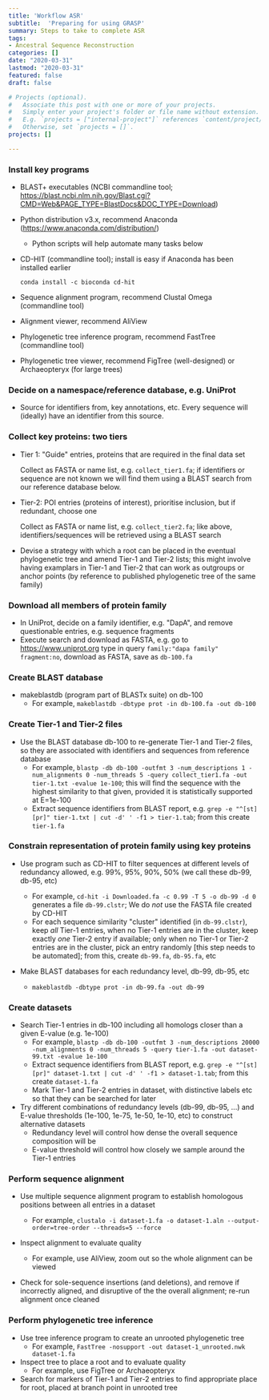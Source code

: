 ```yaml
---
title: 'Workflow ASR'
subtitle:  'Preparing for using GRASP'
summary: Steps to take to complete ASR
tags:
- Ancestral Sequence Reconstruction
categories: []
date: "2020-03-31"
lastmod: "2020-03-31"
featured: false
draft: false

# Projects (optional).
#   Associate this post with one or more of your projects.
#   Simply enter your project's folder or file name without extension.
#   E.g. `projects = ["internal-project"]` references `content/project/deep-learning/index.md`.
#   Otherwise, set `projects = []`.
projects: []

---
```


### Install key programs

- BLAST+ executables (NCBI commandline tool; https://blast.ncbi.nlm.nih.gov/Blast.cgi?CMD=Web&PAGE_TYPE=BlastDocs&DOC_TYPE=Download)

- Python distribution v3.x, recommend Anaconda (https://www.anaconda.com/distribution/)

  - Python scripts will help automate many tasks below

- CD-HIT (commandline tool); install is easy if Anaconda has been installed earlier

  `conda install -c bioconda cd-hit`

- Sequence alignment program, recommend Clustal Omega (commandline tool)

- Alignment viewer, recommend AliView

- Phylogenetic tree inference program, recommend FastTree (commandline tool)

- Phylogenetic tree viewer, recommend FigTree (well-designed) or Archaeopteryx (for large trees)

### Decide on a namespace/reference database, e.g. UniProt

- Source for identifiers from, key annotations, etc. Every sequence will (ideally) have an identifier from this source.

### Collect key proteins: two tiers

- Tier 1: "Guide" entries, proteins that are required in the final data set

  Collect as FASTA or name list, e.g. `collect_tier1.fa`; if identifiers or sequence are not known we will find them using a BLAST search from our reference database below.

- Tier-2: POI entries (proteins of interest), prioritise inclusion, but if redundant, choose one

  Collect as FASTA or name list, e.g. `collect_tier2.fa`; like above, identifiers/sequences will be retrieved using a BLAST search

- Devise a strategy with which a root can be placed in the eventual phylogenetic tree and amend Tier-1 and Tier-2 lists; this might involve having examplars in Tier-1 and Tier-2 that can work as outgroups or anchor points (by reference to published phylogenetic tree of the same family)

### Download all members of protein family

- In UniProt, decide on a family identifier, e.g. "DapA", and remove questionable entries, e.g. sequence fragments
- Execute search and download as FASTA, e.g. go to https://www.uniprot.org type in query `family:"dapa family" fragment:no`, download as FASTA, save as `db-100.fa`

### Create BLAST database

- makeblastdb (program part of BLASTx suite) on db-100
  - For example, `makeblastdb -dbtype prot -in db-100.fa -out db-100`

### Create Tier-1 and Tier-2 files

- Use the BLAST database db-100 to re-generate Tier-1 and Tier-2 files, so they are associated with identifiers and sequences from reference database
  - For example, `blastp -db db-100 -outfmt 3 -num_descriptions 1 -num_alignments 0 -num_threads 5 -query collect_tier1.fa -out tier-1.txt -evalue 1e-100`; this will find the sequence with the highest similarity to that given, provided it is statistically supported at E=1e-100
  - Extract sequence identifiers from BLAST report, e.g. `grep -e "^[st][pr]" tier-1.txt | cut -d' ' -f1 > tier-1.tab`; from this create `tier-1.fa` 

### Constrain representation of protein family using key proteins

- Use program such as CD-HIT to filter sequences at different levels of redundancy allowed, e.g. 99%, 95%, 90%, 50% (we call these db-99, db-95, etc)
  - For example, `cd-hit -i Downloaded.fa -c 0.99 -T 5 -o db-99 -d 0` generates a file `db-99.clstr`; We do *not* use the FASTA file created by CD-HIT
  - For each sequence similarity "cluster" identified (in `db-99.clstr`), keep *all* Tier-1 entries, when no Tier-1 entries are in the cluster, keep exactly *one* Tier-2 entry if available; only when no Tier-1 or Tier-2 entries are in the cluster, pick an entry randomly [this step needs to be automated]; from this, create `db-99.fa`, `db-95.fa`, etc

- Make BLAST databases for each redundancy level, db-99, db-95, etc
  - `makeblastdb -dbtype prot -in db-99.fa -out db-99`

### Create datasets

- Search Tier-1 entries in db-100 including all homologs closer than a given E-value (e.g. 1e-100)
  - For example, `blastp -db db-100 -outfmt 3 -num_descriptions 20000 -num_alignments 0 -num_threads 5 -query tier-1.fa -out dataset-99.txt -evalue 1e-100`
  - Extract sequence identifiers from BLAST report, e.g. `grep -e "^[st][pr]" dataset-1.txt | cut -d' ' -f1 > dataset-1.tab`; from this create `dataset-1.fa`
  - Mark Tier-1 and Tier-2 entries in dataset, with distinctive labels etc so that they can be searched for later
- Try different combinations of redundancy levels (db-99, db-95, ...) and E-value thresholds (1e-100, 1e-75, 1e-50, 1e-10, etc) to construct alternative datasets
  - Redundancy level will control how dense the overall sequence composition will be
  - E-value threshold will control how closely we sample around the Tier-1 entries

### Perform sequence alignment

- Use multiple sequence alignment program to establish homologous positions between all entries in a dataset
  - For example, `clustalo -i dataset-1.fa -o dataset-1.aln --output-order=tree-order --threads=5 --force`
- Inspect alignment to evaluate quality
  - For example, use AliView, zoom out so the whole alignment can be viewed

- Check for sole-sequence insertions (and deletions), and remove if incorrectly aligned, and disruptive of the the overall alignment; re-run alignment once cleaned

### Perform phylogenetic tree inference

- Use tree inference program to create an unrooted phylogenetic tree
  - For example, `FastTree -nosupport -out dataset-1_unrooted.nwk dataset-1.fa`
- Inspect tree to place a root and to evaluate quality
  - For example, use FigTree or Archaeopteryx
- Search for markers of Tier-1 and Tier-2 entries to find appropriate place for root, placed at branch point in unrooted tree



